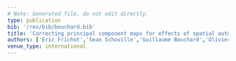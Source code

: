 ```yaml
---
# Note: Generated file, do not edit directly.
type: publication
bib: '/res/bib/bouchard.bib'
title: 'Correcting principal component maps for effects of spatial autocorrelation in population genetic data'
authors: ['Eric Frichot','Sean Schoville','Guillaume Bouchard','Olivier Francois']
venue_type: international
---
```

